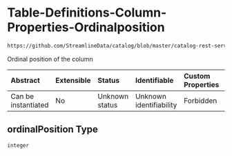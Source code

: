 # Table-Definitions-Column-Properties-Ordinalposition

```txt
https://github.com/StreamlineData/catalog/blob/master/catalog-rest-service/src/main/resources/json/schema/entity/data/table.json#/definitions/column/properties/ordinalPosition
```

Ordinal position of the column

| Abstract            | Extensible | Status         | Identifiable            | Custom Properties | Additional Properties | Access Restrictions | Defined In                                                          |
| :------------------ | :--------- | :------------- | :---------------------- | :---------------- | :-------------------- | :------------------ | :------------------------------------------------------------------ |
| Can be instantiated | No         | Unknown status | Unknown identifiability | Forbidden         | Allowed               | none                | [table.json*](https://github.com/StreamlineData/catalog/blob/master/catalog-rest-service/src/main/resources/json/schema/entity/data/table.json "open original schema") |

## ordinalPosition Type

`integer`
